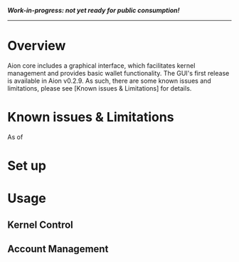 _**Work-in-progress: not yet ready for public consumption!**_
***

# Overview

Aion core includes a graphical interface, which facilitates kernel management and provides basic wallet functionality.     The GUI's first release is available in Aion v0.2.9.  As such, there are some known issues and limitations, please see [Known issues & Limitations] for details.

# Known issues & Limitations

As of 

# Set up

# Usage

## Kernel Control

## Account Management

## 
